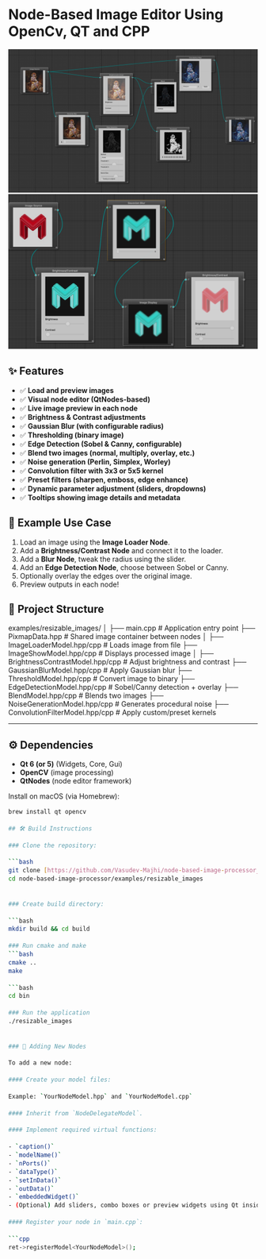 # Node-Based Image Editor Using OpenCv, QT and CPP
![Screenshot](Images/i2.png)
![Screenshot](Images/i1.png)

## ✨ Features

- ✅ **Load and preview images**
- ✅ **Visual node editor (QtNodes-based)**
- ✅ **Live image preview in each node**
- ✅ **Brightness & Contrast adjustments**
- ✅ **Gaussian Blur (with configurable radius)**
- ✅ **Thresholding (binary image)**
- ✅ **Edge Detection (Sobel & Canny, configurable)**
- ✅ **Blend two images (normal, multiply, overlay, etc.)**
- ✅ **Noise generation (Perlin, Simplex, Worley)**
- ✅ **Convolution filter with 3x3 or 5x5 kernel**
- ✅ **Preset filters (sharpen, emboss, edge enhance)**
- ✅ **Dynamic parameter adjustment (sliders, dropdowns)**
- ✅ **Tooltips showing image details and metadata**


## 📸 Example Use Case

1. Load an image using the **Image Loader Node**.
2. Add a **Brightness/Contrast Node** and connect it to the loader.
3. Add a **Blur Node**, tweak the radius using the slider.
4. Add an **Edge Detection Node**, choose between Sobel or Canny.
5. Optionally overlay the edges over the original image.
6. Preview outputs in each node!

## 🧱 Project Structure

examples/resizable_images/
│
├── main.cpp                          # Application entry point
├── PixmapData.hpp                    # Shared image container between nodes
│
├── ImageLoaderModel.hpp/cpp         # Loads image from file
├── ImageShowModel.hpp/cpp           # Displays processed image
│
├── BrightnessContrastModel.hpp/cpp  # Adjust brightness and contrast
├── GaussianBlurModel.hpp/cpp        # Apply Gaussian blur
├── ThresholdModel.hpp/cpp           # Convert image to binary
├── EdgeDetectionModel.hpp/cpp       # Sobel/Canny detection + overlay
├── BlendModel.hpp/cpp               # Blends two images
├── NoiseGenerationModel.hpp/cpp     # Generates procedural noise
├── ConvolutionFilterModel.hpp/cpp   # Apply custom/preset kernels



---

## ⚙️ Dependencies

- **Qt 6 (or 5)** (Widgets, Core, Gui)
- **OpenCV** (image processing)
- **QtNodes** (node editor framework)

Install on macOS (via Homebrew):

```bash
brew install qt opencv

## 🛠️ Build Instructions

### Clone the repository:

```bash
git clone [https://github.com/Vasudev-Majhi/node-based-image-processor_in_cpp.git](https://github.com/Vasudev-Majhi/node-based-image-processor_in_cpp.git)
cd node-based-image-processor/examples/resizable_images


### Create build directory:

```bash
mkdir build && cd build

### Run cmake and make
```bash
cmake ..
make

```bash
cd bin

### Run the application
./resizable_images


### 🧩 Adding New Nodes

To add a new node:

#### Create your model files:

Example: `YourNodeModel.hpp` and `YourNodeModel.cpp`

#### Inherit from `NodeDelegateModel`.

#### Implement required virtual functions:

- `caption()`
- `modelName()`
- `nPorts()`
- `dataType()`
- `setInData()`
- `outData()`
- `embeddedWidget()`
- (Optional) Add sliders, combo boxes or preview widgets using Qt inside `embeddedWidget()`.

#### Register your node in `main.cpp`:

```cpp
ret->registerModel<YourNodeModel>();
